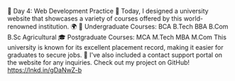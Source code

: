🚀 Day 4: Web Development Practice 🚀
Today, I designed a university website that showcases a variety of courses offered by this world-renowned institution. 🌍
💼 Undergraduate Courses:
BCA
B.Tech
BBA
B.Com
B.Sc Agricultural
🎓 Postgraduate Courses:
MCA
M.Tech
MBA
M.Com
This university is known for its excellent placement record, making it easier for graduates to secure jobs. 💼
I've also included a contact support portal on the website for any inquiries. Check out my project on GitHub! https://lnkd.in/gDaNwZ-b
